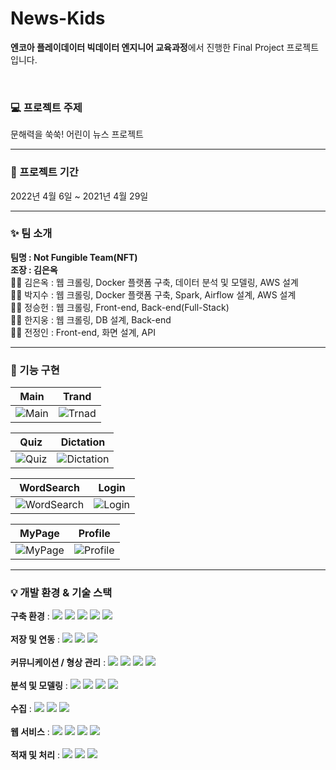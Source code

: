 # News-Kids

**엔코아 플레이데이터 빅데이터 엔지니어 교육과정**에서 진행한 Final Project 프로젝트입니다.

</br>

### 💻 프로젝트 주제

문해력을 쑥쑥! 어린이 뉴스 프로젝트

----

### 📆 프로젝트 기간

2022년 4월 6일 ~ 2021년 4월 29일

----

### ✨ 팀 소개

**팀명 : Not Fungible Team(NFT)** \
**조장 : 김은옥** \
👩‍💻 김은옥 : 웹 크롤링, Docker 플랫폼 구축, 데이터 분석 및 모델링, AWS 설계 \
👨‍💻 박지수 : 웹 크롤링, Docker 플랫폼 구축, Spark, Airflow 설계, AWS 설계 \
👨‍💻 정승헌 : 웹 크롤링, Front-end, Back-end(Full-Stack) \
👨‍💻 한지웅 : 웹 크롤링,  DB 설계, Back-end \
👩‍💻 전정인 : Front-end, 화면 설계, API

----

### 🎨 기능 구현

|Main |Trand|
| ------------------| ---------------- |
|![Main](https://user-images.githubusercontent.com/96277148/165837038-e52a3306-53b5-45e0-84d8-1f1bfd4b4ad0.png)|![Trnad](https://user-images.githubusercontent.com/96277148/165837077-dc0ba329-f6fa-485b-bb3a-f0081ccba848.png)|

|Quiz |Dictation|
| ------------------| ---------------- |
|![Quiz](https://user-images.githubusercontent.com/96277148/165837270-13c2d4e0-76b7-47e8-8382-00488528feaa.png)|![Dictation](https://user-images.githubusercontent.com/96277148/165837288-7c29ccd3-09c8-4f8a-aa60-9466bd13f2c1.png)|

|WordSearch|Login|
| ------------------| ---------------- |
|![WordSearch](https://user-images.githubusercontent.com/96277148/165837319-a055eeef-043f-4b8b-bbc3-084c8489069d.png)|![Login](https://user-images.githubusercontent.com/96277148/165837332-2c0da53a-9b37-4aff-a769-9f3c177dd373.png)|

|MyPage |Profile|
| ------------------| ---------------- |
|![MyPage](https://user-images.githubusercontent.com/96277148/165837373-39d5e32c-1ffc-47ec-8109-748f1466cc32.png)|![Profile](https://user-images.githubusercontent.com/96277148/165837390-9d20e5db-b00f-4679-9aa1-7a1d3e5785cc.png)|

----

### 💡 개발 환경 & 기술 스택

**구축 환경** :
<img src="https://img.shields.io/badge/macOS-7D929E??style=plastic&logo=macOS&logoColor=000000"/>
<img src="https://img.shields.io/badge/Windows-7D929E??style=plastic&logo=Windows&logoColor=0078D6"/>
<img src="https://img.shields.io/badge/Amazon AWS-7D929E??style=plastic&logo=Amazon AWS&logoColor=232F3E"/>
<img src="https://img.shields.io/badge/EC2-7D929E??style=plastic&logo=Amazon AWS&logoColor=232F3E"/>
<img src="https://img.shields.io/badge/Ubuntu-7D929E??style=plastic&logo=Ubuntu&logoColor=E95420"/></br>
</br>
**저장 및 연동** : 
<img src="https://img.shields.io/badge/Amazon S3-7D929E??style=flat-square&logo=Amazon S3&logoColor=569A31"/>
<img src="https://img.shields.io/badge/MySQL-7D929E??style=flat-square&logo=MySQL&logoColor=4479A1"/>
<img src="https://img.shields.io/badge/Amazon RDS-7D929E??style=flat-square&logo=Amazon AWS&logoColor=232F3E"/></br>
</br>
**커뮤니케이션 / 형상 관리** :
<img src="https://img.shields.io/badge/GitHub-7D929E??style=flat-square&logo=GitHub&logoColor=181717"/>
<img src="https://img.shields.io/badge/Notion-7D929E??style=flat-square&logo=Notion&logoColor=000000"/>
<img src="https://img.shields.io/badge/Slack-7D929E??style=flat-square&logo=Slack&logoColor=4A154B"/>
<img src="https://img.shields.io/badge/Zoom-7D929E??style=flat-square&logo=Zoom&logoColor=2D8CFF"/></br>
</br>
**분석 및 모델링** :
<img src="https://img.shields.io/badge/KoNLPy-7D929E??style=plastic&logo=&logoColor="/>
<img src="https://img.shields.io/badge/Pandas-7D929E??style=plastic&logo=pandas&logoColor=150458"/>
<img src="https://img.shields.io/badge/Jupyter-7D929E??style=plastic&logo=Jupyter&logoColor=F37626"/>
<img src="https://img.shields.io/badge/Google AI-7D929E??style=plastic&logo=Google&logoColor=4285F4"/></br>
</br>
**수집** : 
<img src="https://img.shields.io/badge/Scrapy-7D929E??style=plastic&logo=&logoColor="/>
<img src="https://img.shields.io/badge/Beautifulsoup-7D929E??style=plastic&logo=&logoColor="/>
<img src="https://img.shields.io/badge/Selenium-7D929E??style=plastic&logo=Selenium&logoColor=43B02A"/></br>
</br>
**웹 서비스** :
<img src="https://img.shields.io/badge/Django-7D929E??style=plastic&logo=Django&logoColor=092E20"/>
<img src="https://img.shields.io/badge/React-7D929E??style=plastic&logo=React&logoColor=61DAFB"/>
<img src="https://img.shields.io/badge/Axios-7D929E??style=plastic&logo=&logoColor="/>
<img src="https://img.shields.io/badge/JWT-7D929E??style=plastic&logo=&logoColor="/></br>
</br>
**적재 및 처리** :
<img src="https://img.shields.io/badge/Apache Airflow-7D929E??style=plastic&logo=Apache Airflow&logoColor=017CEE"/>
<img src="https://img.shields.io/badge/Apache Spark-7D929E??style=plastic&logo=Apache Spark&logoColor=E25A1C"/>
<img src="https://img.shields.io/badge/Apache%20Hadoop%20Yarn-7D929E??style=plastic&logo=Apache%20Hadoop&logoColor=66CCFF"/></br>

